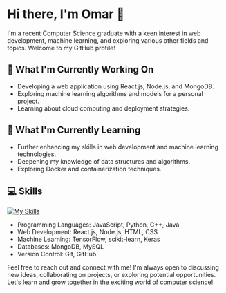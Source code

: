 # Hi there, I'm Omar 👋

I'm a recent Computer Science graduate with a keen interest in web development, machine learning, and exploring various other fields and topics. Welcome to my GitHub profile!

## 🔭 What I'm Currently Working On

- Developing a web application using React.js, Node.js, and MongoDB.
- Exploring machine learning algorithms and models for a personal project.
- Learning about cloud computing and deployment strategies.

## 🌱 What I'm Currently Learning

- Further enhancing my skills in web development and machine learning technologies.
- Deepening my knowledge of data structures and algorithms.
- Exploring Docker and containerization techniques.

<!--## 💼 My Experience

- Interned as a web developer at ABC Company, where I worked on frontend development and database management.
- Developed and maintained several web applications during my university studies.
- Collaborated with a team on a machine learning project, implementing various algorithms and models.

## 🗃️ Noteworthy Projects

### Project Name 1

- Description: Briefly describe the project and its functionalities.
- Tech Stack: List the technologies and frameworks used in this project.
- GitHub Repository: Provide a link to the project's GitHub repository.

### Project Name 2

- Description: Briefly describe the project and its functionalities.
- Tech Stack: List the technologies and frameworks used in this project.
- GitHub Repository: Provide a link to the project's GitHub repository.
-->
## 💻 Skills

[![My Skills](https://skills.thijs.gg/icons?i=html,css,js,react,nodejs,python,cpp,java)](https://skills.thijs.gg)
- Programming Languages: JavaScript, Python, C++, Java
- Web Development: React.js, Node.js, HTML, CSS
- Machine Learning: TensorFlow, scikit-learn, Keras
- Databases: MongoDB, MySQL
- Version Control: Git, GitHub

<!--## 📫 How to Reach Me

- 
-->
Feel free to reach out and connect with me! I'm always open to discussing new ideas, collaborating on projects, or exploring potential opportunities. Let's learn and grow together in the exciting world of computer science!
<!--
**omar99elnemr/omar99elnemr** is a ✨ _special_ ✨ repository because its `README.md` (this file) appears on your GitHub profile.

Here are some ideas to get you started:

- 🔭 I’m currently working on ...
- 🌱 I’m currently learning ...
- 👯 I’m looking to collaborate on ...
- 🤔 I’m looking for help with ...
- 💬 Ask me about ...
- 📫 How to reach me: ...
- 😄 Pronouns: ...
- ⚡ Fun fact: ...
-->
